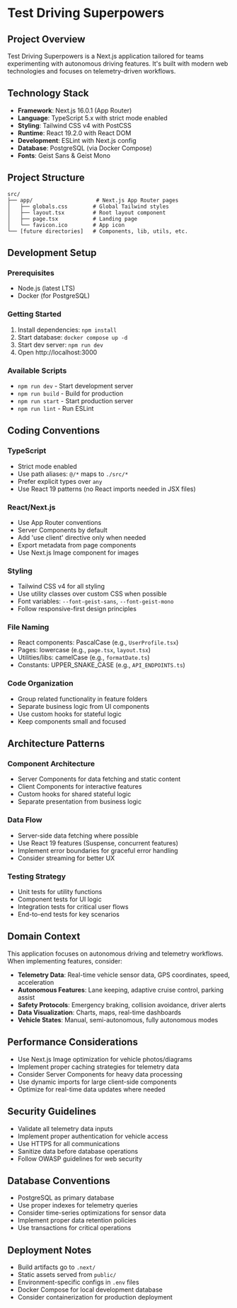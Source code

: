 # Test Driving Superpowers

## Project Overview

Test Driving Superpowers is a Next.js application tailored for teams experimenting with autonomous driving features. It's built with modern web technologies and focuses on telemetry-driven workflows.

## Technology Stack

- **Framework**: Next.js 16.0.1 (App Router)
- **Language**: TypeScript 5.x with strict mode enabled
- **Styling**: Tailwind CSS v4 with PostCSS
- **Runtime**: React 19.2.0 with React DOM
- **Development**: ESLint with Next.js config
- **Database**: PostgreSQL (via Docker Compose)
- **Fonts**: Geist Sans & Geist Mono

## Project Structure

```
src/
├── app/                    # Next.js App Router pages
│   ├── globals.css        # Global Tailwind styles
│   ├── layout.tsx         # Root layout component
│   ├── page.tsx           # Landing page
│   └── favicon.ico        # App icon
└── [future directories]   # Components, lib, utils, etc.
```

## Development Setup

### Prerequisites
- Node.js (latest LTS)
- Docker (for PostgreSQL)

### Getting Started
1. Install dependencies: `npm install`
2. Start database: `docker compose up -d`
3. Start dev server: `npm run dev`
4. Open http://localhost:3000

### Available Scripts
- `npm run dev` - Start development server
- `npm run build` - Build for production  
- `npm run start` - Start production server
- `npm run lint` - Run ESLint

## Coding Conventions

### TypeScript
- Strict mode enabled
- Use path aliases: `@/*` maps to `./src/*`
- Prefer explicit types over `any`
- Use React 19 patterns (no React imports needed in JSX files)

### React/Next.js
- Use App Router conventions
- Server Components by default
- Add 'use client' directive only when needed
- Export metadata from page components
- Use Next.js Image component for images

### Styling
- Tailwind CSS v4 for all styling
- Use utility classes over custom CSS when possible
- Font variables: `--font-geist-sans`, `--font-geist-mono`
- Follow responsive-first design principles

### File Naming
- React components: PascalCase (e.g., `UserProfile.tsx`)
- Pages: lowercase (e.g., `page.tsx`, `layout.tsx`)
- Utilities/libs: camelCase (e.g., `formatDate.ts`)
- Constants: UPPER_SNAKE_CASE (e.g., `API_ENDPOINTS.ts`)

### Code Organization
- Group related functionality in feature folders
- Separate business logic from UI components
- Use custom hooks for stateful logic
- Keep components small and focused

## Architecture Patterns

### Component Architecture
- Server Components for data fetching and static content
- Client Components for interactive features
- Custom hooks for shared stateful logic
- Separate presentation from business logic

### Data Flow
- Server-side data fetching where possible
- Use React 19 features (Suspense, concurrent features)
- Implement error boundaries for graceful error handling
- Consider streaming for better UX

### Testing Strategy
- Unit tests for utility functions
- Component tests for UI logic
- Integration tests for critical user flows
- End-to-end tests for key scenarios

## Domain Context

This application focuses on autonomous driving and telemetry workflows. When implementing features, consider:

- **Telemetry Data**: Real-time vehicle sensor data, GPS coordinates, speed, acceleration
- **Autonomous Features**: Lane keeping, adaptive cruise control, parking assist
- **Safety Protocols**: Emergency braking, collision avoidance, driver alerts
- **Data Visualization**: Charts, maps, real-time dashboards
- **Vehicle States**: Manual, semi-autonomous, fully autonomous modes

## Performance Considerations

- Use Next.js Image optimization for vehicle photos/diagrams
- Implement proper caching strategies for telemetry data
- Consider Server Components for heavy data processing
- Use dynamic imports for large client-side components
- Optimize for real-time data updates where needed

## Security Guidelines

- Validate all telemetry data inputs
- Implement proper authentication for vehicle access
- Use HTTPS for all communications
- Sanitize data before database operations
- Follow OWASP guidelines for web security

## Database Conventions

- PostgreSQL as primary database
- Use proper indexes for telemetry queries
- Consider time-series optimizations for sensor data
- Implement proper data retention policies
- Use transactions for critical operations

## Deployment Notes

- Build artifacts go to `.next/`
- Static assets served from `public/`
- Environment-specific configs in `.env` files
- Docker Compose for local development database
- Consider containerization for production deployment